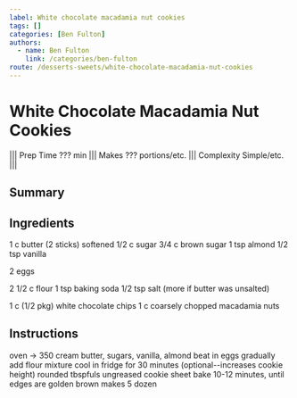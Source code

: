 ```yaml
---
label: White chocolate macadamia nut cookies
tags: []
categories: [Ben Fulton]
authors:
  - name: Ben Fulton
    link: /categories/ben-fulton
route: /desserts-sweets/white-chocolate-macadamia-nut-cookies
---
```


# White Chocolate Macadamia Nut Cookies
<!--- ![](/static/images/???.webp) --->

||| Prep Time
??? min
||| Makes
??? portions/etc.
||| Complexity
Simple/etc.
|||

## Summary

## Ingredients
1 c butter (2 sticks) softened
1/2 c sugar
3/4 c brown sugar
1 tsp almond
1/2 tsp vanilla

2 eggs

2 1/2 c flour
1 tsp baking soda
1/2 tsp salt (more if butter was unsalted)

1 c (1/2 pkg) white chocolate chips
1 c coarsely chopped macadamia nuts

## Instructions
oven -> 350 
cream butter, sugars, vanilla, almond
beat in eggs
gradually add flour mixture
cool in fridge for 30 minutes (optional--increases cookie height)
rounded tbspfuls ungreased cookie sheet
bake 10-12 minutes, until edges are golden brown
makes 5 dozen
